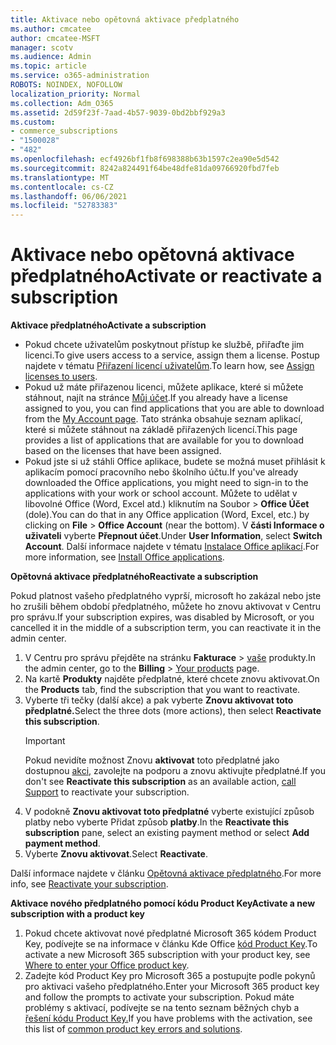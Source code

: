 ```yaml
---
title: Aktivace nebo opětovná aktivace předplatného
ms.author: cmcatee
author: cmcatee-MSFT
manager: scotv
ms.audience: Admin
ms.topic: article
ms.service: o365-administration
ROBOTS: NOINDEX, NOFOLLOW
localization_priority: Normal
ms.collection: Adm_O365
ms.assetid: 2d59f23f-7aad-4b57-9039-0bd2bbf929a3
ms.custom:
- commerce_subscriptions
- "1500028"
- "482"
ms.openlocfilehash: ecf4926bf1fb8f698388b63b1597c2ea90e5d542
ms.sourcegitcommit: 8242a824491f64be48dfe81da09766920fbd7feb
ms.translationtype: MT
ms.contentlocale: cs-CZ
ms.lasthandoff: 06/06/2021
ms.locfileid: "52783383"
---
```

# <a name="activate-or-reactivate-a-subscription"></a><span data-ttu-id="1e355-102">Aktivace nebo opětovná aktivace předplatného</span><span class="sxs-lookup"><span data-stu-id="1e355-102">Activate or reactivate a subscription</span></span>

<span data-ttu-id="1e355-103">**Aktivace předplatného**</span><span class="sxs-lookup"><span data-stu-id="1e355-103">**Activate a subscription**</span></span>

- <span data-ttu-id="1e355-104">Pokud chcete uživatelům poskytnout přístup ke službě, přiřaďte jim licenci.</span><span class="sxs-lookup"><span data-stu-id="1e355-104">To give users access to a service, assign them a license.</span></span> <span data-ttu-id="1e355-105">Postup najdete v tématu [Přiřazení licencí uživatelům](/microsoft-365/admin/manage/assign-licenses-to-users).</span><span class="sxs-lookup"><span data-stu-id="1e355-105">To learn how, see [Assign licenses to users](/microsoft-365/admin/manage/assign-licenses-to-users).</span></span>
- <span data-ttu-id="1e355-106">Pokud už máte přiřazenou licenci, můžete aplikace, které si můžete stáhnout, najít na stránce [Můj účet](https://portal.office.com/account/#installs).</span><span class="sxs-lookup"><span data-stu-id="1e355-106">If you already have a license assigned to you, you can find applications that you are able to download from the [My Account page](https://portal.office.com/account/#installs).</span></span> <span data-ttu-id="1e355-107">Tato stránka obsahuje seznam aplikací, které si můžete stáhnout na základě přiřazených licencí.</span><span class="sxs-lookup"><span data-stu-id="1e355-107">This page provides a list of applications that are available for you to download based on the licenses that have been assigned.</span></span>
- <span data-ttu-id="1e355-108">Pokud jste si už stáhli Office aplikace, budete se možná muset přihlásit k aplikacím pomocí pracovního nebo školního účtu.</span><span class="sxs-lookup"><span data-stu-id="1e355-108">If you've already downloaded the Office applications, you might need to sign-in to the applications with your work or school account.</span></span> <span data-ttu-id="1e355-109">Můžete to udělat v libovolné Office (Word, Excel atd.) kliknutím na Soubor  >  **Office Účet** (dole).</span><span class="sxs-lookup"><span data-stu-id="1e355-109">You can do that in any Office application (Word, Excel, etc.) by clicking on **File** > **Office Account** (near the bottom).</span></span> <span data-ttu-id="1e355-110">V **části Informace o uživateli** vyberte **Přepnout účet**.</span><span class="sxs-lookup"><span data-stu-id="1e355-110">Under **User Information**, select **Switch Account**.</span></span> <span data-ttu-id="1e355-111">Další informace najdete v tématu [Instalace Office aplikací](/microsoft-365/admin/setup/install-applications).</span><span class="sxs-lookup"><span data-stu-id="1e355-111">For more information, see [Install Office applications](/microsoft-365/admin/setup/install-applications).</span></span>

<span data-ttu-id="1e355-112">**Opětovná aktivace předplatného**</span><span class="sxs-lookup"><span data-stu-id="1e355-112">**Reactivate a subscription**</span></span>

<span data-ttu-id="1e355-113">Pokud platnost vašeho předplatného vyprší, microsoft ho zakázal nebo jste ho zrušili během období předplatného, můžete ho znovu aktivovat v Centru pro správu.</span><span class="sxs-lookup"><span data-stu-id="1e355-113">If your subscription expires, was disabled by Microsoft, or you cancelled it in the middle of a subscription term, you can reactivate it in the admin center.</span></span>
  
1. <span data-ttu-id="1e355-114">V Centru pro správu přejděte na stránku **Fakturace**  >  [vaše](https://go.microsoft.com/fwlink/p/?linkid=842054) produkty.</span><span class="sxs-lookup"><span data-stu-id="1e355-114">In the admin center, go to the **Billing** > [Your products](https://go.microsoft.com/fwlink/p/?linkid=842054) page.</span></span>
2. <span data-ttu-id="1e355-115">Na kartě **Produkty** najděte předplatné, které chcete znovu aktivovat.</span><span class="sxs-lookup"><span data-stu-id="1e355-115">On the **Products** tab, find the subscription that you want to reactivate.</span></span>
3. <span data-ttu-id="1e355-116">Vyberte tři tečky (další akce) a pak vyberte **Znovu aktivovat toto předplatné.**</span><span class="sxs-lookup"><span data-stu-id="1e355-116">Select the three dots (more actions), then select **Reactivate this subscription**.</span></span>
    > [!IMPORTANT]
    > <span data-ttu-id="1e355-117">Pokud nevidíte možnost Znovu **aktivovat** toto předplatné jako dostupnou [akci,](https://go.microsoft.com/fwlink/p/?linkid=518322) zavolejte na podporu a znovu aktivujte předplatné.</span><span class="sxs-lookup"><span data-stu-id="1e355-117">If you don't see **Reactivate this subscription** as an available action, [call Support](https://go.microsoft.com/fwlink/p/?linkid=518322) to reactivate your subscription.</span></span>
4. <span data-ttu-id="1e355-118">V podokně **Znovu aktivovat toto předplatné** vyberte existující způsob platby nebo vyberte Přidat způsob **platby**.</span><span class="sxs-lookup"><span data-stu-id="1e355-118">In the **Reactivate this subscription** pane, select an existing payment method or select **Add payment method**.</span></span>
5. <span data-ttu-id="1e355-119">Vyberte **Znovu aktivovat**.</span><span class="sxs-lookup"><span data-stu-id="1e355-119">Select **Reactivate**.</span></span>

<span data-ttu-id="1e355-120">Další informace najdete v článku [Opětovná aktivace předplatného](/microsoft-365/commerce/subscriptions/reactivate-your-subscription).</span><span class="sxs-lookup"><span data-stu-id="1e355-120">For more info, see [Reactivate your subscription](/microsoft-365/commerce/subscriptions/reactivate-your-subscription).</span></span>

<span data-ttu-id="1e355-121">**Aktivace nového předplatného pomocí kódu Product Key**</span><span class="sxs-lookup"><span data-stu-id="1e355-121">**Activate a new subscription with a product key**</span></span>

1. <span data-ttu-id="1e355-122">Pokud chcete aktivovat nové předplatné Microsoft 365 kódem Product Key, podívejte se na informace v článku Kde Office [kód Product Key](https://support.office.com/article/where-to-enter-your-office-product-key-0a82e5ae-739e-4b92-a6f4-2ec780c185db).</span><span class="sxs-lookup"><span data-stu-id="1e355-122">To activate a new Microsoft 365 subscription with your product key, see [Where to enter your Office product key](https://support.office.com/article/where-to-enter-your-office-product-key-0a82e5ae-739e-4b92-a6f4-2ec780c185db).</span></span>
2. <span data-ttu-id="1e355-123">Zadejte kód Product Key pro Microsoft 365 a postupujte podle pokynů pro aktivaci vašeho předplatného.</span><span class="sxs-lookup"><span data-stu-id="1e355-123">Enter your Microsoft 365 product key and follow the prompts to activate your subscription.</span></span> <span data-ttu-id="1e355-124">Pokud máte problémy s aktivací, podívejte se na tento seznam běžných chyb a [řešení kódu Product Key.](/microsoft-365/commerce/product-key-errors-and-solutions)</span><span class="sxs-lookup"><span data-stu-id="1e355-124">If you have problems with the activation, see this list of [common product key errors and solutions](/microsoft-365/commerce/product-key-errors-and-solutions).</span></span>